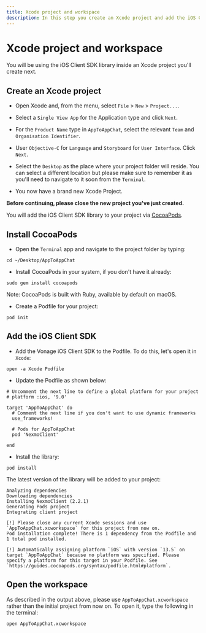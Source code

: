 ```yaml
---
title: Xcode project and workspace
description: In this step you create an Xcode project and add the iOS Client SDK library.
---
```


# Xcode project and workspace

You will be using the iOS Client SDK library inside an Xcode project you'll create next.

## Create an Xcode project

* Open Xcode and, from the menu, select `File` > `New` > `Project...`.

* Select a `Single View App` for the Application type and click `Next`.

* For the `Product Name` type in `AppToAppChat`, select the relevant `Team` and `Organisation Identifier`.

* User `Objective-C` for `Language` and `Storyboard` for `User Interface`. Click `Next`.

* Select the `Desktop` as the place where your project folder will reside. You can select a different location but please make sure to remember it as you'll need to navigate to it soon from the `Terminal`.

* You now have a brand new Xcode Project.


**Before continuing, please close the new project you've just created.**

You will add the iOS Client SDK library to your project via [CocoaPods](https://cocoapods.org/).

## Install CocoaPods

* Open the `Terminal` app and navigate to the project folder by typing:

``` shell
cd ~/Desktop/AppToAppChat
```

* Install CocoaPods in your system, if you don't have it already:

``` shell
sudo gem install cocoapods
```

Note: CocoaPods is built with Ruby, available by default on macOS.

* Create a Podfile for your project:

``` shell
pod init
```

## Add the iOS Client SDK

* Add the Vonage iOS Client SDK to the Podfile. To do this, let's open it in `Xcode`:

``` shell
open -a Xcode Podfile
```

* Update the Podfile as shown below:

```
# Uncomment the next line to define a global platform for your project
# platform :ios, '9.0'

target 'AppToAppChat' do
  # Comment the next line if you don't want to use dynamic frameworks
  use_frameworks!

  # Pods for AppToAppChat
  pod 'NexmoClient'
  
end
```

* Install the library:

``` shell
pod install
```

The latest version of the library will be added to your project:

```
Analyzing dependencies
Downloading dependencies
Installing NexmoClient (2.2.1)
Generating Pods project
Integrating client project

[!] Please close any current Xcode sessions and use `AppToAppChat.xcworkspace` for this project from now on.
Pod installation complete! There is 1 dependency from the Podfile and 1 total pod installed.

[!] Automatically assigning platform `iOS` with version `13.5` on target `AppToAppChat` because no platform was specified. Please specify a platform for this target in your Podfile. See `https://guides.cocoapods.org/syntax/podfile.html#platform`.
```

## Open the workspace

As described in the output above, please use `AppToAppChat.xcworkspace` rather than the initial project from now on. To open it, type the following in the terminal:

``` shell
open AppToAppChat.xcworkspace
```

